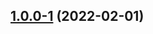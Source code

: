 ## [1.0.0-1](https://github.com/ythecombinator/react-matchez/compare/1.0.0-0...1.0.0-1) (2022-02-01)

